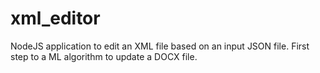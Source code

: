 # xml_editor
NodeJS application to edit an XML file based on an input JSON file. First step to a ML algorithm to update a DOCX file.
